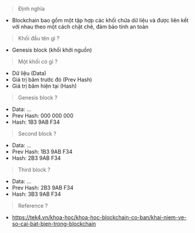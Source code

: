 > Định nghĩa
-  Blockchain bao gồm một tập hợp các khối chứa dữ liệu và được liên kết với nhau theo một cách chặt chẽ, đảm bảo tính an toàn
> Khối đầu tên gì ?
- Genesis block (khối khởi nguồn)
> Một khối có gì ?
- Dữ liệu (Data)
- Giá trị băm trước đó (Prev Hash)
- Giá trị băm hiện tại (Hash)
> Genesis block ?
- Data:       ...
- Prev Hash:  000 000 000
- Hash:       1B3 9AB F34
> Second block ?
- Data:       ...
- Prev Hash:  1B3 9AB F34
- Hash:       2B3 9AB F34
> Third block ?
- Data:       ...
- Prev Hash:  2B3 9AB F34
- Hash:       3B3 9AB F34
> Reference ?
- https://tek4.vn/khoa-hoc/khoa-hoc-blockchain-co-ban/khai-niem-ve-so-cai-bat-bien-trong-blockchain
